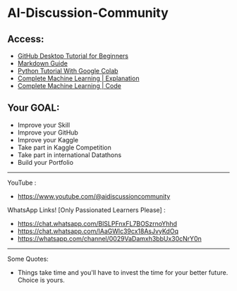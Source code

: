 # AI-Discussion-Community

## Access:
* [GitHub Desktop Tutorial for Beginners](https://www.youtube.com/watch?v=MaqVvXv6zrU&t=15s&ab_channel=CameronMcKenzie)
* [Markdown Guide](https://colab.research.google.com/notebooks/markdown_guide.ipynb)
* [Python Tutorial With Google Colab](https://notebook.community/cs231n/cs231n.github.io/python-colab)
* [Complete Machine Learning | Explanation](https://www.youtube.com/playlist?list=PLeo1K3hjS3uvCeTYTeyfe0-rN5r8zn9rw)
* [Complete Machine Learning | Code](https://github.com/codebasics/py/tree/master/ML)

## Your GOAL: 
* Improve your Skill
* Improve your GitHub
* Improve your Kaggle
* Take part in Kaggle Competition
* Take part in international Datathons
* Build your Portfolio

-------------
YouTube :  

- https://www.youtube.com/@aidiscussioncommunity

WhatsApp Links! [Only Passionated Learners Please] :  

- https://chat.whatsapp.com/BlSLPFnxFL7BOSzrnoYhhd
- https://chat.whatsapp.com/IAaGWlc39cx18AsJvyKdOq
- https://whatsapp.com/channel/0029VaDamxh3bbUx30cNrY0n
-------------
Some Quotes:

- Things take time and you'll have to invest the time for your better future. Choice is yours. 

